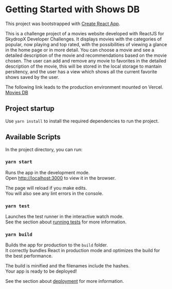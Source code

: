# Getting Started with Shows DB

This project was bootstrapped with [Create React App](https://github.com/facebook/create-react-app).

This is a challenge project of a movies website developed with ReactJS for SkydropX Developer Challenges.
It displays movies with the categories of popular, now playing and top rated, with the possibilities of viewing a glance in the home page or in more detail. You can choose a movie and see a detailed description of the movie and recommendations based on the movie chosen. The user can add and remove any movie to favorites in the detailed description of the movie, this will be stored in the local storage to mantain persitency, and the user has a view which shows all the current favorite shows saved by the user.

The following link leads to the production environment mounted on Vercel. [Movies DB](https://movies-db-cesarbetan.vercel.app/)

## Project startup

Use `yarn install` to install the required dependencies to run the project.

## Available Scripts

In the project directory, you can run:

### `yarn start`

Runs the app in the development mode.\
Open [http://localhost:3000](http://localhost:3000) to view it in the browser.

The page will reload if you make edits.\
You will also see any lint errors in the console.

### `yarn test`

Launches the test runner in the interactive watch mode.\
See the section about [running tests](https://facebook.github.io/create-react-app/docs/running-tests) for more information.

### `yarn build`

Builds the app for production to the `build` folder.\
It correctly bundles React in production mode and optimizes the build for the best performance.

The build is minified and the filenames include the hashes.\
Your app is ready to be deployed!

See the section about [deployment](https://facebook.github.io/create-react-app/docs/deployment) for more information.
